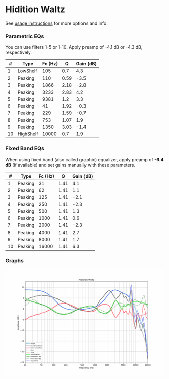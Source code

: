 # Hidition Waltz
See [usage instructions](https://github.com/jaakkopasanen/AutoEq#usage) for more options and info.

### Parametric EQs
You can use filters 1-5 or 1-10. Apply preamp of -4.1 dB or -4.3 dB, respectively.

|   # | Type      |   Fc (Hz) |    Q |   Gain (dB) |
|-----|-----------|-----------|------|-------------|
|   1 | LowShelf  |       105 | 0.7  |         4.3 |
|   2 | Peaking   |       110 | 0.59 |        -3.5 |
|   3 | Peaking   |      1866 | 2.18 |        -2.8 |
|   4 | Peaking   |      3233 | 2.83 |         4.2 |
|   5 | Peaking   |      9381 | 1.2  |         3.3 |
|   6 | Peaking   |        41 | 1.92 |        -0.3 |
|   7 | Peaking   |       229 | 1.59 |        -0.7 |
|   8 | Peaking   |       753 | 1.07 |         1.9 |
|   9 | Peaking   |      1350 | 3.03 |        -1.4 |
|  10 | HighShelf |     10000 | 0.7  |         1.9 |

### Fixed Band EQs
When using fixed band (also called graphic) equalizer, apply preamp of **-6.4 dB** (if available) and set gains manually with these parameters.

|   # | Type    |   Fc (Hz) |    Q |   Gain (dB) |
|-----|---------|-----------|------|-------------|
|   1 | Peaking |        31 | 1.41 |         4.1 |
|   2 | Peaking |        62 | 1.41 |         1.1 |
|   3 | Peaking |       125 | 1.41 |        -2.1 |
|   4 | Peaking |       250 | 1.41 |        -2.3 |
|   5 | Peaking |       500 | 1.41 |         1.3 |
|   6 | Peaking |      1000 | 1.41 |         0.6 |
|   7 | Peaking |      2000 | 1.41 |        -2.3 |
|   8 | Peaking |      4000 | 1.41 |         2.7 |
|   9 | Peaking |      8000 | 1.41 |         1.7 |
|  10 | Peaking |     16000 | 1.41 |         6.3 |

### Graphs
![](./Hidition%20Waltz.png)
